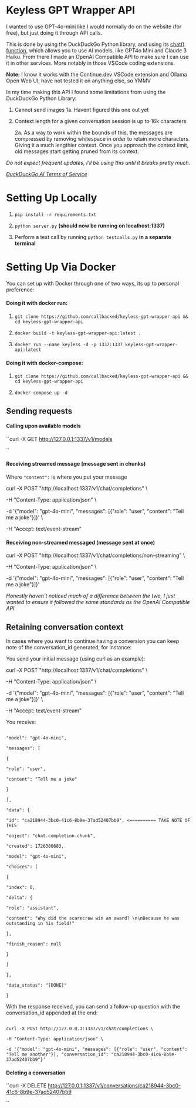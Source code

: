 
# Keyless GPT Wrapper API

  

I wanted to use GPT-4o-mini like I would normally do on the website (for free), but just doing it through API calls.

  

This is done by using the DuckDuckGo Python library, and using its [chat() function](https://pypi.org/project/duckduckgo-search), which allows you to use AI models, like GPT4o Mini and Claude 3 Haiku. From there I made an OpenAI Compatible API to make sure I can use it in other services. More notably in those VSCode coding extensions.

  

**Note:** I know it works with the Continue.dev VSCode extension and Ollama Open Web UI, have not tested it on anything else, so YMMV

  
  

In my time making this API I found some limitations from using the DuckDuckGo Python Library:

1. Cannot send images
	1a. Havent figured this one out yet 

2. Context length for a given conversation session is up to 16k characters

	2a. As a way to work within the bounds of this, the messages are compressed by removing whitespace in order to retain more characters. Giving it a much lengthier context. Once you approach the context limit, old messages start getting pruned from its context.

  
  

*Do not expect frequent updates, I'll be using this until it breaks pretty much.*

  

*[DuckDuckGo AI Terms of Service](https://duckduckgo.com/aichat/privacy-terms)*

  
  
  

# Setting Up Locally

1.  ``pip install -r requirements.txt``

2.  ``python server.py``  **(should now be running on localhost:1337)**

3. Perform a test call by running ``python testcalls.py``  **in a separate terminal**

  

# Setting Up Via Docker

You can set up with Docker through one of two ways, its up to personal preference:

#### Doing it with docker run:

1.  ``git clone https://github.com/callbacked/keyless-gpt-wrapper-api && cd keyless-gpt-wrapper-api ``

2.  ``docker build -t keyless-gpt-wrapper-api:latest .``

3.  ``docker run --name keyless -d -p 1337:1337 keyless-gpt-wrapper-api:latest``

  
  

#### Doing it with docker-compose:

1.  ``git clone https://github.com/callbacked/keyless-gpt-wrapper-api && cd keyless-gpt-wrapper-api ``

4.  ``docker-compose up -d``

  
  

  

## Sending requests

#### Calling upon available models

``curl -X GET http://127.0.0.1:1337/v1/models

``

  

#### Receiving streamed message (message sent in chunks)

  

Where ``"content":`` is where you put your message

  

curl -X POST "http://localhost:1337/v1/chat/completions" \

-H "Content-Type: application/json" \

-d '{"model": "gpt-4o-mini", "messages": [{"role": "user", "content": "Tell me a joke"}]}' \

-H "Accept: text/event-stream"

  

#### Receiving non-streamed messaged (message sent at once)

  

curl -X POST "http://localhost:1337/v1/chat/completions/non-streaming" \

-H "Content-Type: application/json" \

-d '{"model": "gpt-4o-mini", "messages": [{"role": "user", "content": "Tell me a joke"}]}'

  

*Honestly haven't noticed much of a difference between the two, I just wanted to ensure it followed the same standards as the OpenAI Compatible API.*

  

## Retaining conversation context

In cases where you want to continue having a conversion you can keep note of the conversation_id generated, for instance:

  

You send your initial message (using curl as an example):

  

curl -X POST "http://localhost:1337/v1/chat/completions" \

-H "Content-Type: application/json" \

-d '{"model": "gpt-4o-mini", "messages": [{"role": "user", "content": "Tell me a joke"}]}' \

-H "Accept: text/event-stream"

  
  

You receive:

  

```{

"model": "gpt-4o-mini",

"messages": [

{

"role": "user",

"content": "Tell me a joke"

}

],

"data": {

"id": "ca218944-3bc0-41c6-8b9e-37ad52407bb9", <========== TAKE NOTE OF THIS

"object": "chat.completion.chunk",

"created": 1726380683,

"model": "gpt-4o-mini",

"choices": [

{

"index": 0,

"delta": {

"role": "assistant",

"content": "Why did the scarecrow win an award? \n\nBecause he was outstanding in his field!"

},

"finish_reason": null

}

]

},

"data_status": "[DONE]"

}

```

  

With the response received, you can send a follow-up question with the conversation_id appended at the end:

  

```

curl -X POST http://127.0.0.1:1337/v1/chat/completions \

-H "Content-Type: application/json" \

-d '{"model": "gpt-4o-mini", "messages": [{"role": "user", "content": "Tell me another"}], "conversation_id": "ca218944-3bc0-41c6-8b9e-37ad52407bb9"}'

```

#### Deleting a conversation

``curl -X DELETE http://127.0.0.1:1337/v1/conversations/ca218944-3bc0-41c6-8b9e-37ad52407bb9

``
